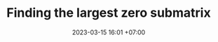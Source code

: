 ---
title: Finding the largest zero submatrix
date: 2023-03-15 16:01 +07:00
modified:
description:
images:
---
